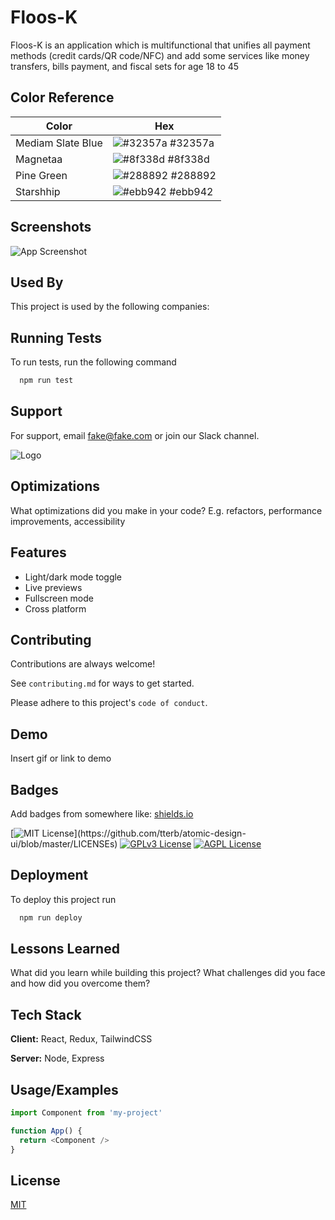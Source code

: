 # Floos-K

Floos-K is an application which is multifunctional that unifies all payment methods (credit cards/QR code/NFC) and add some services like money transfers, bills payment, and fiscal sets for age 18 to 45

## Color Reference

| Color             | Hex                                                                |
| ----------------- | ------------------------------------------------------------------ |
| Mediam Slate Blue | ![#32357a](https://via.placeholder.com/10/32357af?text=+) #32357a |
| Magnetaa | ![#8f338d](https://via.placeholder.com/10/8f338d?text=+) #8f338d |
| Pine Green| ![#288892](https://via.placeholder.com/10/288892?text=+) #288892 |
| Starshhip | ![#ebb942](https://via.placeholder.com/10/ebb942?text=+) #ebb942 |


## Screenshots

![App Screenshot](https://drive.google.com/drive/folders/1WU9JboUVju5X-gTw5wTOYyVHyI6m89Fz?usp=sharing)


## Used By

This project is used by the following companies:




## Running Tests

To run tests, run the following command

```bash
  npm run test
```


## Support

For support, email fake@fake.com or join our Slack channel.


![Logo](https://dev-to-uploads.s3.amazonaws.com/uploads/articles/th5xamgrr6se0x5ro4g6.png)


## Optimizations

What optimizations did you make in your code? E.g. refactors, performance improvements, accessibility


## Features

- Light/dark mode toggle
- Live previews
- Fullscreen mode
- Cross platform


## Contributing

Contributions are always welcome!

See `contributing.md` for ways to get started.

Please adhere to this project's `code of conduct`.


## Demo

Insert gif or link to demo


## Badges

Add badges from somewhere like: [shields.io](https://shields.io/)

[![MIT License](https://img.shields.io/apm/l/atomic-design-ui.svg?)](https://github.com/tterb/atomic-design-ui/blob/master/LICENSEs)
[![GPLv3 License](https://img.shields.io/badge/License-GPL%20v3-yellow.svg)](https://opensource.org/licenses/)
[![AGPL License](https://img.shields.io/badge/license-AGPL-blue.svg)](http://www.gnu.org/licenses/agpl-3.0)


## Deployment

To deploy this project run

```bash
  npm run deploy
```


## Lessons Learned

What did you learn while building this project? What challenges did you face and how did you overcome them?


## Tech Stack

**Client:** React, Redux, TailwindCSS

**Server:** Node, Express


## Usage/Examples

```javascript
import Component from 'my-project'

function App() {
  return <Component />
}
```


## License

[MIT](https://choosealicense.com/licenses/mit/)

